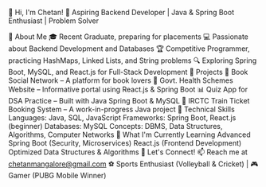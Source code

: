 👋 Hi, I'm Chetan! 🚀
Aspiring Backend Developer | Java & Spring Boot Enthusiast | Problem Solver

🔹 About Me
🎓 Recent Graduate, preparing for placements
💻 Passionate about Backend Development and Databases
🏆 Competitive Programmer, practicing HashMaps, Linked Lists, and String problems
🔍 Exploring Spring Boot, MySQL, and React.js for Full-Stack Development
🔹 Projects
📘 Book Social Network – A platform for book lovers
🏥 Govt. Health Schemes Website – Informative portal using React.js & Spring Boot
📊 Quiz App for DSA Practice – Built with Java Spring Boot & MySQL
🚆 IRCTC Train Ticket Booking System – A work-in-progress Java project
🔹 Technical Skills
Languages: Java, SQL, JavaScript
Frameworks: Spring Boot, React.js (beginner)
Databases: MySQL
Concepts: DBMS, Data Structures, Algorithms, Computer Networks
🔹 What I'm Currently Learning
Advanced Spring Boot (Security, Microservices)
React.js (Frontend Development)
Optimized Data Structures & Algorithms
🔹 Let's Connect!
📫 Reach me at chetanmangalore@gmail.com
⚽ Sports Enthusiast (Volleyball & Cricket) | 🎮 Gamer (PUBG Mobile Winner)
